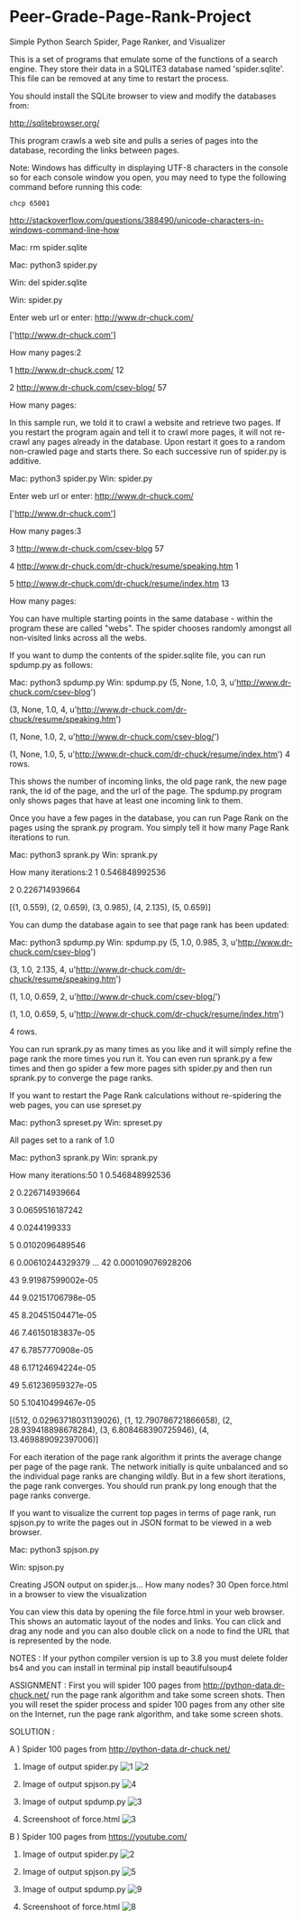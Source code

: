 # Peer-Grade-Page-Rank-Project
Simple Python Search Spider, Page Ranker, and Visualizer

This is a set of programs that emulate some of the functions of a 
search engine.  They store their data in a SQLITE3 database named
'spider.sqlite'.  This file can be removed at any time to restart the
process.

You should install the SQLite browser to view and modify 
the databases from:

http://sqlitebrowser.org/

This program crawls a web site and pulls a series of pages into the
database, recording the links between pages.

Note: Windows has difficulty in displaying UTF-8 characters
in the console so for each console window you open, you may need
to type the following command before running this code:

    chcp 65001

http://stackoverflow.com/questions/388490/unicode-characters-in-windows-command-line-how

Mac: rm spider.sqlite

Mac: python3 spider.py

Win: del spider.sqlite

Win: spider.py

Enter web url or enter: http://www.dr-chuck.com/


['http://www.dr-chuck.com']

How many pages:2

1 http://www.dr-chuck.com/ 12

2 http://www.dr-chuck.com/csev-blog/ 57

How many pages:

In this sample run, we told it to crawl a website and retrieve two 
pages.  If you restart the program again and tell it to crawl more
pages, it will not re-crawl any pages already in the database.  Upon 
restart it goes to a random non-crawled page and starts there.  So 
each successive run of spider.py is additive.

Mac: python3 spider.py 
Win: spider.py

Enter web url or enter: http://www.dr-chuck.com/

['http://www.dr-chuck.com']

How many pages:3

3 http://www.dr-chuck.com/csev-blog 57

4 http://www.dr-chuck.com/dr-chuck/resume/speaking.htm 1

5 http://www.dr-chuck.com/dr-chuck/resume/index.htm 13

How many pages:

You can have multiple starting points in the same database - 
within the program these are called "webs".   The spider
chooses randomly amongst all non-visited links across all
the webs.

If you want to dump the contents of the spider.sqlite file, you can 
run spdump.py as follows:

Mac: python3 spdump.py 
Win: spdump.py
(5, None, 1.0, 3, u'http://www.dr-chuck.com/csev-blog')

(3, None, 1.0, 4, u'http://www.dr-chuck.com/dr-chuck/resume/speaking.htm')

(1, None, 1.0, 2, u'http://www.dr-chuck.com/csev-blog/')

(1, None, 1.0, 5, u'http://www.dr-chuck.com/dr-chuck/resume/index.htm')
4 rows.

This shows the number of incoming links, the old page rank, the new page
rank, the id of the page, and the url of the page.  The spdump.py program
only shows pages that have at least one incoming link to them.

Once you have a few pages in the database, you can run Page Rank on the
pages using the sprank.py program.  You simply tell it how many Page
Rank iterations to run.

Mac: python3 sprank.py 
Win: sprank.py 

How many iterations:2
1 0.546848992536

2 0.226714939664

[(1, 0.559), (2, 0.659), (3, 0.985), (4, 2.135), (5, 0.659)]

You can dump the database again to see that page rank has been updated:

Mac: python3 spdump.py 
Win: spdump.py 
(5, 1.0, 0.985, 3, u'http://www.dr-chuck.com/csev-blog')

(3, 1.0, 2.135, 4, u'http://www.dr-chuck.com/dr-chuck/resume/speaking.htm')

(1, 1.0, 0.659, 2, u'http://www.dr-chuck.com/csev-blog/')

(1, 1.0, 0.659, 5, u'http://www.dr-chuck.com/dr-chuck/resume/index.htm')

4 rows.

You can run sprank.py as many times as you like and it will simply refine
the page rank the more times you run it.  You can even run sprank.py a few times
and then go spider a few more pages sith spider.py and then run sprank.py
to converge the page ranks.

If you want to restart the Page Rank calculations without re-spidering the 
web pages, you can use spreset.py

Mac: python3 spreset.py 
Win: spreset.py 

All pages set to a rank of 1.0

Mac: python3 sprank.py 
Win: sprank.py 

How many iterations:50
1 0.546848992536

2 0.226714939664

3 0.0659516187242

4 0.0244199333

5 0.0102096489546

6 0.00610244329379
...
42 0.000109076928206

43 9.91987599002e-05

44 9.02151706798e-05

45 8.20451504471e-05

46 7.46150183837e-05

47 6.7857770908e-05

48 6.17124694224e-05

49 5.61236959327e-05

50 5.10410499467e-05

[(512, 0.02963718031139026), (1, 12.790786721866658), (2, 28.939418898678284), (3, 6.808468390725946), (4, 13.469889092397006)]

For each iteration of the page rank algorithm it prints the average
change per page of the page rank.   The network initially is quite 
unbalanced and so the individual page ranks are changing wildly.
But in a few short iterations, the page rank converges.  You 
should run prank.py long enough that the page ranks converge.

If you want to visualize the current top pages in terms of page rank,
run spjson.py to write the pages out in JSON format to be viewed in a
web browser.

Mac: python3 spjson.py 

Win: spjson.py 

Creating JSON output on spider.js...
How many nodes? 30
Open force.html in a browser to view the visualization

You can view this data by opening the file force.html in your web browser.  
This shows an automatic layout of the nodes and links.  You can click and 
drag any node and you can also double click on a node to find the URL
that is represented by the node.

NOTES       : If your python compiler version is up to 3.8 you must delete folder bs4 and you can install in terminal 
pip install beautifulsoup4

ASSIGNMENT  : First you will spider 100 pages from http://python-data.dr-chuck.net/ run the page rank algorithm and take some screen shots. Then you will reset the spider process and spider 100 pages from any other site on the Internet, run the page rank algorithm, and take some screen shots.

SOLUTION    :

A ) Spider 100 pages from http://python-data.dr-chuck.net/
1. Image of output spider.py
![1](https://user-images.githubusercontent.com/89823572/184090933-d1b4678d-2591-4b5b-a643-008a5b427769.jpg)
![2](https://user-images.githubusercontent.com/89823572/184090961-f2c64cbb-f1b3-4afd-9170-e6e45604ec5b.jpg)

2. Image of output spjson.py
![4](https://user-images.githubusercontent.com/89823572/184091778-78686d0c-db45-46cc-9a63-9a551fae83f7.jpg)

3. Image of output spdump.py
![3 ](https://user-images.githubusercontent.com/89823572/184092932-2b6d8167-6b6a-499e-bfed-3c8747cc5149.jpg)

4. Screenshoot of force.html
![3](https://user-images.githubusercontent.com/89823572/184092832-f3890a3f-2d79-4e5b-b659-893b1d4d2b46.jpg)


B ) Spider 100 pages from https://youtube.com/
1. Image of output spider.py
![2](https://user-images.githubusercontent.com/89823572/184143418-3b129758-1323-4786-89b8-227fe5b66209.jpg)

2. Image of output spjson.py
![5](https://user-images.githubusercontent.com/89823572/184146914-231b5759-115e-44e6-bb1d-e311ea6c1e3d.jpg)

3. Image of output spdump.py
![9](https://user-images.githubusercontent.com/89823572/184147377-2bc515ba-2ed1-4b50-8e1f-7443e0ed341f.jpg)

4. Screenshoot of force.html
![8](https://user-images.githubusercontent.com/89823572/184145896-19dad72f-d10b-4d8e-b373-fc7ba299f4d6.jpg)

